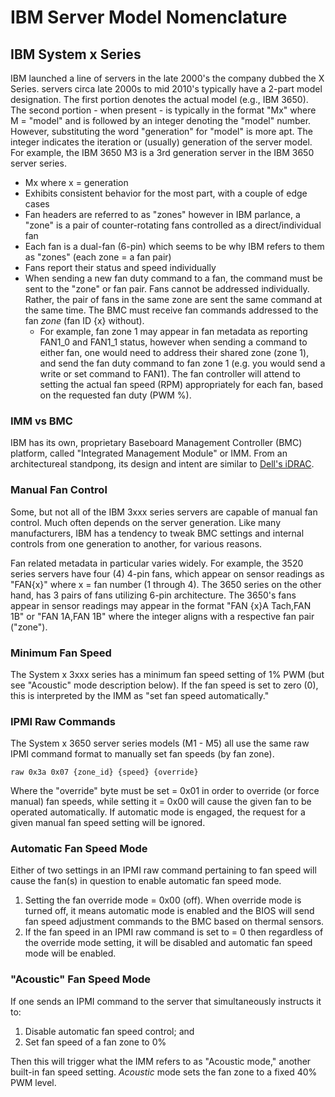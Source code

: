# IBM Server Model Nomenclature

## IBM System x Series
IBM launched a line of servers in the late 2000's the company dubbed the X Series. servers circa late 2000s to mid 2010's typically have a 2-part model designation. The first portion denotes the actual model (e.g., IBM 3650). The second portion - when present - is typically in the format "Mx" where M = "model" and is followed by an integer denoting the "model" number. However, substituting the word "generation" for "model" is more apt. The integer indicates the iteration or (usually) generation of the server model. For example, the IBM 3650 M3 is a 3rd generation server in the IBM 3650 server series.

- Mx where x = generation
- Exhibits consistent behavior for the most part, with a couple of edge cases
- Fan headers are referred to as "zones" however in IBM parlance, a "zone" is a pair of counter-rotating fans controlled as a direct/individual fan
- Each fan is a dual-fan (6-pin) which seems to be why IBM refers to them as "zones" (each zone = a fan pair)
- Fans report their status and speed individually
- When sending a new fan duty command to a fan, the command must be sent to the "zone" or fan pair. Fans cannot be addressed individually. Rather, the pair of fans in the same zone are sent the same command at the same time. The BMC must receive fan commands addressed to the fan _zone_ (fan ID {x} without).
    - For example, fan zone 1 may appear in fan metadata as reporting FAN1_0 and FAN1_1 status, however when sending a command to either fan, one would need to address their shared zone (zone 1), and send the fan duty command to fan zone 1 (e.g. you would send a write or set command to FAN1). The fan controller will attend to setting the actual fan speed (RPM) appropriately for each fan, based on the requested fan duty (PWM %).

### IMM vs BMC
IBM has its own, proprietary Baseboard Management Controller (BMC) platform, called "Integrated Management Module" or IMM. From an architectureal standpong, its design and intent are similar to [Dell's iDRAC](/documentation/manufacturers/dell/dell-idrac.md).

### Manual Fan Control
Some, but not all of the IBM 3xxx series servers are capable of manual fan control. Much often depends on the server generation. Like many manufacturers, IBM has a tendency to tweak BMC settings and internal controls from one generation to another, for various reasons.

Fan related metadata in particular varies widely. For example, the 3520 series servers have four (4) 4-pin fans, which appear on sensor readings as "FAN{x}" where x = fan number (1 through 4). The 3650 series on the other hand, has 3 pairs of fans utilizing 6-pin architecture. The 3650's fans appear in sensor readings may appear in the format "FAN {x}A Tach,FAN 1B" or "FAN 1A,FAN 1B" where the integer aligns with a respective fan pair ("zone").

### Minimum Fan Speed
The System x 3xxx series has a minimum fan speed setting of 1% PWM (but see "Acoustic" mode description below). If the fan speed is set to zero (0), this is interpreted by the IMM as "set fan speed automatically."

### IPMI Raw Commands
The System x 3650 server series models (M1 - M5) all use the same raw IPMI command format to manually set fan speeds (by fan zone).

`raw 0x3a 0x07 {zone_id} {speed} {override}`

Where the "override" byte must be set = 0x01 in order to override (or force manual) fan speeds, while setting it = 0x00 will cause the given fan to be operated automatically. If automatic mode is engaged, the request for a given manual fan speed setting will be ignored.

### Automatic Fan Speed Mode
Either of two settings in an IPMI raw command pertaining to fan speed will cause the fan(s) in question to enable automatic fan speed mode.

1. Setting the fan override mode = 0x00 (off). When override mode is turned off, it means automatic mode is enabled and the BIOS will send fan speed adjustment commands to the BMC based on thermal sensors.
2. If the fan speed in an IPMI raw command is set to = 0 then regardless of the override mode setting, it will be disabled and automatic fan speed mode will be enabled.

### "Acoustic" Fan Speed Mode
If one sends an IPMI command to the server that simultaneously instructs it to:
1. Disable automatic fan speed control; and
2. Set fan speed of a fan zone to 0%

Then this will trigger what the IMM refers to as "Acoustic mode," another built-in fan speed setting. _Acoustic_ mode sets the fan zone to a fixed 40% PWM level.
